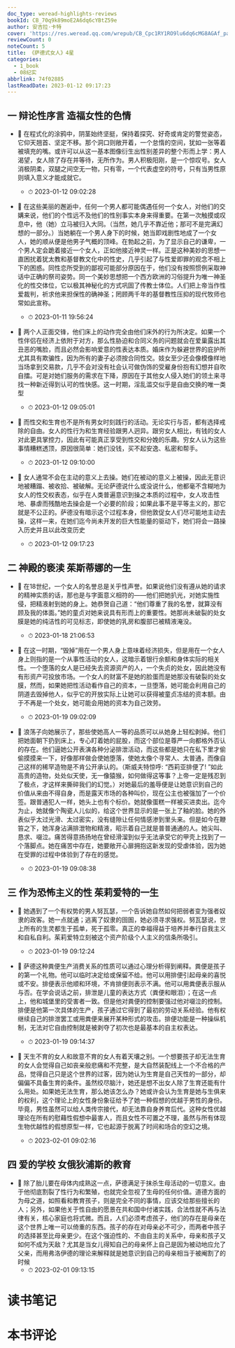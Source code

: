 ```yaml
---
doc_type: weread-highlights-reviews
bookId: CB_70q9k89moE2A6dq6cYBtZ59e
author: 安吉拉·卡特
cover: 'https://res.weread.qq.com/wrepub/CB_Cpc1RY1RO9lu6dq6cMG8AGAf_parsecover'
reviewCount: 0
noteCount: 5
title: 《萨德式女人》4星
categories:
  - 1_book
  - 08纪实
abbrlink: 74f02885
lastReadDate: 2023-01-12 09:17:23
---
```



## 一 辩论性序言 造福女性的色情


- 📌 在程式化的涂鸦中，阴茎始终坚挺，保持着探究、好奇或肯定的警觉姿态，它仰天翘首、坚定不移。那个洞口则敞开着，一个怠惰的空间，犹如一张等着被填充的嘴。或许可以从这一基本图像衍生出性别差异的整个形而上学：男人渴望，女人除了存在并等待，无所作为。男人积极阳刚，是一个惊叹号。女人消极阴柔，双腿之间空无一物，只有零，一个代表虚空的符号，只有当男性原则填入意义才能成就它。 
    - ⏱ 2023-01-12 09:02:28 

- 📌 在这些美丽的邂逅中，任何一个男人都可能偶遇任何一个女人，对他们的交媾来说，他们的个性远不及他们的性别事实本身来得重要。在第一次触摸或叹息中，他（她）立马被归入大同。（当然，她几乎不靠近他；那可不是完满幻想的一部分。）当她躺在一个男人身下的时候，她当即戏剧性地成了一个女人，她的顺从便是他男子气概的顶峰。在勃起之前，为了显示自己的谦卑，一个男人定会跪着接近一个女人，正如他接近神灵一样。正是这种美妙的思想一直困扰着犹太教和基督教文化中的性史，几乎引起了与性爱即罪的观念不相上下的困惑。同性恋所受到的鄙视可能部分原因在于，他们没有按照惯例采取神话中正确的祭司姿势。同一个美妙思想把一个西方欧洲的习俗提升为唯一神圣化的性交体位，它以极其神秘化的方式巩固了传教士体位。人们把上帝当作性爱裁判，祈求他来担保性的确神圣；罔顾两千年的基督教性压抑的现代牧师也常如此宣称。 
    - ⏱ 2023-01-11 19:56:24 

- 📌 两个人正面交锋，他们床上的动作完全由他们床外的行为所决定。如果一个性伴侣在经济上依附于对方，那么性胁迫和合同义务的问题就会在爱巢露出其丑恶的嘴脸，而且必然会影响爱意的性表达本质。婚床作为躲避世界的庇护所尤其具有欺骗性，因为所有的妻子必须按合同性交。妓女至少还会像模像样地当场拿到交易款，几乎不会对没有社会认可做伪饰的受雇身份抱有幻想并自吹自擂。可是对她们服务的需求在下降，原因在于其他女人侵入她们的领土来寻找一种新近得到认可的性快感。这一时期，淫乱滥交似乎是自由交换的唯一类型 
    - ⏱ 2023-01-12 09:05:01 

- 📌 而性交和生育也不是所有男女时刻践行的活动。无论实行与否，都有选择戒除的自由。女人的性行为和生育经验跟男人迥异。跟穷女人相比，有钱的女人对此更具掌控力，因此有可能真正享受到性交和分娩的乐趣。穷女人认为这些事情糟糕透顶，原因很简单：她们没钱，买不起安逸、私密和帮手。 
    - ⏱ 2023-01-12 09:10:00 

- 📌 女人通常不会在主动的意义上去操。她们在被动的意义上被操，因此无意识地被糟蹋、被收拾、被破解。无论萨德说什么或没说什么，他都毫不含糊地为女人的性交权表态，似乎在人类普遍意识到操之本质的过程中，女人攻击性地、暴虐而残酷地去操会是一个必要的阶段；如果此事不是平等主义的，那它就是不公正的。萨德没有暗示这个过程本身，但他敦促女人们尽可能地主动去操，这样一来，在她们迄今尚未开发的巨大性能量的驱动下，她们将会一路操入历史并且以此改变历史 
    - ⏱ 2023-01-12 09:17:23 

## 二 神殿的亵渎 茱斯蒂娜的一生


- 📌 在18世纪，一个女人的名誉总是关乎性声誉。如果说他们没有遵从她的请求的精神实质的话，那也是与字面意义相符的——他们把她扒光，对她实施性侵，把精液射到她的身上。她恭贺自己道：“他们尊重了我的名誉，就算没有顾及我的体面。”她的童贞对她来说具有形而上的重要性。她那尚未破裂的处女膜是她的纯洁性的可见标志，即使她的乳房和腹部已被精液淹没。 
  - ⏱ 2023-01-18 21:06:53 

- 📌 在这一时期，“毁掉”用在一个男人身上意味着经济损失，但是用在一个女人身上则指的是一个从事性活动的女人，这暗示着银行余额和身体实际的相关性。一个堕落的女人是已经失去资源资产的人，一个失贞的处女，因此她没有有形资产可投放市场。一个女人的财富不是她的脸蛋而是她那没有破裂的处女膜，然而，如果她把性活动看作自己的资本，一旦堕落，她可能会利用自己的阴道去毁掉他人，似乎它的开放实际上让她可以获得被童贞冻结的资本额。由于不再是一个处女，她可能会用她的资本为自己效劳。 
  - ⏱ 2023-01-19 09:02:09 

- 📌 浪荡子向她展示了，那些使她高人一等的品质可以从她身上轻松剥掉。他们把她面朝下扔到床上，专心盯着她的屁股，而这个部位是尊严一向都格外否认的存在。他们逼她公开表演各种分泌排泄活动，而这些都是她只在私下里才偷偷摸摸来一下，好像那样做会使她堕落，使她太像个寻常人、太普通，而像自己这样的稀罕造物是不肯公开承认的。（斯威夫特惊呼: “西莉亚排便了! ”如此高贵的造物，处处似天使，无一像猿猴，如何做得这等事？上帝一定是残忍到了极点，才这样来撕碎我们的幻觉。）对她最后的羞辱便是让她意识到自己的价值从来由不得自身，而是露天市场的各种叫价，现在公主也被强加了一个价签。跟普通犯人一样，她头上也有个标价。她就像蛋糕一样被买进卖出。迄今为止，她就像个陶瓷人儿似的，给这个世界显示的是一张上了釉的脸。她的外表似乎太过光滑、太过密实，没有缝隙让任何情感渗到里头来。但是如今在鞭笞之下，她浑身沾满排泄物和精液，昭示着自己就是普普通通的人。她尖叫、恳求、啜泣。痛苦得意扬扬地在曾经滑溜到似乎无法承受它的甲壳上找到了一个落脚点。她在痛苦中存在，她要敞开心扉拥抱这新发现的受虐体验，因为她在受罪的过程中体验到了存在的感觉。 
  - ⏱ 2023-01-19 09:08:38 

## 三 作为恐怖主义的性 茱莉爱特的一生


- 📌 她遇到了一个有权势的男人努瓦瑟，一个告诉她自然如何把弱者变为强者奴隶的政客。她一点就通；逃离了奴隶的囹圄，她必须寻求强权。努瓦瑟说，世上所有的生灵都生于孤单，死于孤零。真正的幸福得益于培养并奉行自我主义和自私自利。茱莉爱特立刻被这个资产阶级个人主义的信条所吸引。 
  - ⏱ 2023-01-19 09:12:24 

- 📌 萨德这种粪便生产消费关系的性质可以通过心理分析得到阐释。粪便是孩子的第一个礼物。他可以临时决定给或保留不给。他可以用排便引起母亲的喜悦或不安。排便表示他顺和环境，不肯排便则表示不满。他可以用粪便表示服从与否。在学会说话之前，排泄是儿童的表达方式（粪便和眼泪）；在这一点上，他和城堡里的受害者一致。但是他对粪便的控制要强过他对啜泣的控制。排便是他第一次具体的生产，孩子通过它得到了最初的劳动关系经验。他有权继续自己的排泄罢工或用粪便来展开某种形式的攻击。排便功能是一种操纵机制，无法对它自由控制就是被剥夺了初次也是最基本的自主权表达。 
  - ⏱ 2023-01-19 09:14:37 

- 📌 天生不育的女人和故意不育的女人有着天壤之别。一个想要孩子却无法生育的女人会觉得自己如丧亲般悲痛和不完整，是大自然装配线上一个不合格的产品，觉得自己只是这个世界的过客，因为她认为生育是自己天性的一部分，却偏偏不具备生育的条件。虽然绞尽脑汁，她还是想不出女人除了生育还能有什么用处。如果她无法生育，那么她该怎么办？她或许会认为生育是她与生俱来的权利，这个理论上的女性身份象征给予了她一种假想的优越于男性的身份。毕竟，男性虽然可以给人类传宗接代，却无法靠自身养育后代。这种女性优越理论在所有的慰藉性假想中最害人，而且女性不可置之不理，虽然与所有体现生物优越性的假想原型一样，它也起源于脱离了时间和场合的空幻之境。 
  - ⏱ 2023-02-01 09:02:16 

## 四 爱的学校 女俄狄浦斯的教育


- 📌 除了胎儿要在母体内成熟这一点，萨德满足于抹杀生母活动的一切意义。由于他彻底割裂了性行为和繁殖，也就完全忽视了生母的任何价值。道德方面的为母之道，如照看和教育孩子，则是完全不同的事情，应该交给那些擅长的人；另外，如果他关于性自由的愿景在共和国中付诸实践，合法性就不再与法律有关，核心家庭也将式微。而且，人们必须考虑孩子，他们的存在是母亲在这个世界上唯一可以倚重的东西。孩子的存在对母亲必不可少，而两者中孩子的选择甚至比母亲更少。在这个强迫性的、不由自主的关系中，母亲和孩子又如何不成为天敌？尤其是当女儿得知自己的母亲怀上自己是因为被动地应允了父亲，而用弗洛伊德的理论来解释就是她意识到自己的母亲相当于被阉割了的时候 
  - ⏱ 2023-02-01 09:13:15 

# 读书笔记


# 本书评论
